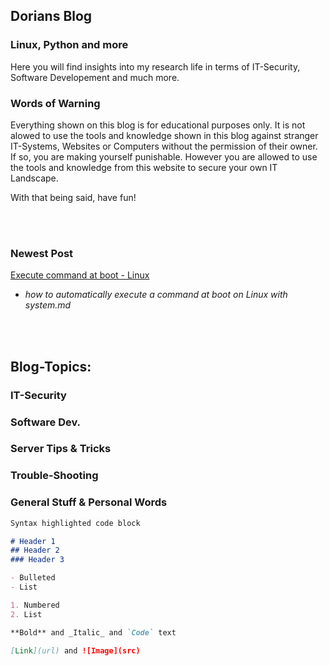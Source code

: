 <html>
  <head>
    <link rel="icon" type="image/vnd.microsoft.icon" href="(favicon.ico">
  </head>
</html>

## Dorians Blog
### Linux, Python and more

Here you will find insights into my research life in terms of IT-Security, Software Developement and much more.

### Words of Warning

Everything shown on this blog is for educational purposes only. It is not alowed to use the tools and knowledge shown in this blog against
stranger IT-Systems, Websites or Computers without the permission of their owner. If so, you are making yourself punishable. However you are allowed
to use the tools and knowledge from this website to secure your own IT Landscape.

With that being said, have fun!

<br>
<br>

### Newest Post

[Execute command at boot - Linux](cmd-at-boot.md)
  - _how to automatically execute a command at boot on Linux with system.md_

<br>
<br>

## Blog-Topics:

### IT-Security

### Software Dev.

### Server Tips & Tricks

### Trouble-Shooting

### General Stuff & Personal Words


```markdown
Syntax highlighted code block

# Header 1
## Header 2
### Header 3

- Bulleted
- List

1. Numbered
2. List

**Bold** and _Italic_ and `Code` text

[Link](url) and ![Image](src)
```

